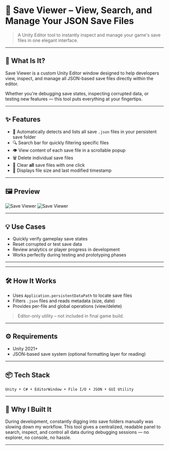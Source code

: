# 💾 Save Viewer – View, Search, and Manage Your JSON Save Files

> A Unity Editor tool to instantly inspect and manage your game's save files in one elegant interface.

---

## 🎯 What Is It?

Save Viewer is a custom Unity Editor window designed to help developers view, inspect, and manage all JSON-based save files directly within the editor.

Whether you're debugging save states, inspecting corrupted data, or testing new features — this tool puts everything at your fingertips.

---

## ✨ Features

- 📂 Automatically detects and lists all save `.json` files in your persistent save folder
- 🔍 Search bar for quickly filtering specific files
- 👁️ View content of each save file in a scrollable popup
- 🗑️ Delete individual save files
- 🧹 Clear **all** save files with one click
- 📏 Displays file size and last modified timestamp

---

## 🖼️ Preview

![Save Viewer](media/dev-hub/save-system-1.png)
![Save Viewer](media/dev-hub/save-system-2.png)

---

## 💡 Use Cases

- Quickly verify gameplay save states
- Reset corrupted or test save data
- Review analytics or player progress in development
- Works perfectly during testing and prototyping phases

---

---

## 🛠️ How It Works

- Uses `Application.persistentDataPath` to locate save files
- Filters `.json` files and reads metadata (size, date)
- Provides per-file and global operations (view/delete)
> Editor-only utility – not included in final game build.

---

## ⚙️ Requirements

- Unity 2021+
- JSON-based save system (optional formatting layer for reading)

---

## 📦 Tech Stack

`Unity • C# • EditorWindow • File I/O • JSON • GUI Utility`

---

## 🧠 Why I Built It

During development, constantly digging into save folders manually was slowing down my workflow. This tool gives a centralized, readable panel to search, inspect, and control all data during debugging sessions — no explorer, no console, no hassle.

---
